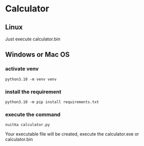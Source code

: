 # Calculator 

## Linux
Just execute calculator.bin

## Windows or Mac OS
### activate venv
```
python3.10 -m venv venv
```
### install the requirement
```
python3.10 -m pip install requirements.txt
```
### execute the command
```
nuitka calculator.py
```

Your executable file will be created, execute the calculator.exe or calculator.bin